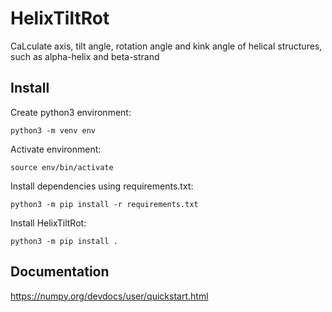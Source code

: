 # HelixTiltRot

CaLculate axis, tilt angle, rotation angle and kink angle of helical structures, such as alpha-helix and beta-strand

## Install

Create python3 environment:

    python3 -m venv env
    
Activate environment:

    source env/bin/activate

Install dependencies using requirements.txt:

    python3 -m pip install -r requirements.txt

Install HelixTiltRot:

    python3 -m pip install .
    
    
## Documentation

https://numpy.org/devdocs/user/quickstart.html
